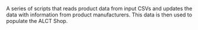 A series of scripts that reads product data from input CSVs and updates the data with information from product manufacturers. This data is then used to populate the ALCT Shop.
